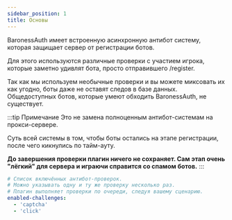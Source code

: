 ```yaml
---
sidebar_position: 1
title: Основы
---
```


BaronessAuth имеет встроенную асинхронную антибот систему, которая защищает сервер от регистрации ботов.

Для этого используются различные проверки с участием игрока, которые заметно удивлят бота, просто отправившего /register. 

Так как мы используем необычные проверки и вы можете миксовать их как угодно, боты даже не оставят следов в базе данных. 
Общедоступных ботов, которые умеют обходить BaronessAuth, не существует.

:::tip Примечание
Это не замена полноценным антибот-системам на прокси-сервере.

Суть всей системы в том, чтобы боты остались на этапе регистрации, после чего кикнулись по тайм-ауту.

**До завершения проверки плагин ничего не сохраняет. Сам этап очень "лёгкий" для сервера и играючи справится со спамом ботов.**
:::

```yaml title="security/antibot.yml"
# Список включённых антибот-проверок.
# Можно указывать одну и ту же проверку несколько раз.
# Плагин выполняет проверки по очереди, следуя вашему сценарию.
enabled-challenges:
  - 'captcha'
  - 'click'
```